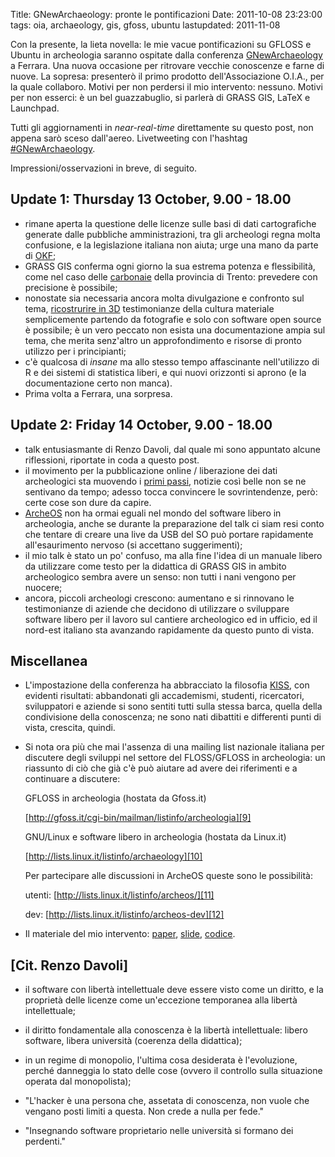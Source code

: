 Title: GNewArchaeology: pronte le pontificazioni
Date:  2011-10-08 23:23:00
tags: oia, archaeology, gis, gfoss, ubuntu
lastupdated: 2011-11-08


Con la presente, la lieta novella: le mie vacue pontificazioni su GFLOSS e Ubuntu in archeologia saranno ospitate dalla conferenza [GNewArchaeology][1] a Ferrara. Una nuova occasione per ritrovare vecchie conoscenze e farne di nuove. La sopresa: presenterò il primo prodotto dell'Associazione O.I.A., per la quale collaboro. Motivi per non perdersi il mio intervento: nessuno. Motivi per non esserci: è un bel guazzabuglio, si parlerà di GRASS GIS, LaTeX e Launchpad.

Tutti gli aggiornamenti in _near-real-time_ direttamente su questo post, non appena sarò sceso dall'aereo. Livetweeting con l'hashtag [#GNewArchaeology][4].

Impressioni/osservazioni in breve, di seguito.

## Update 1: Thursday 13 October, 9.00 - 18.00 ##
 * rimane aperta la questione delle licenze sulle basi di dati cartografiche generate dalle pubbliche amministrazioni, tra gli archeologi regna molta confusione, e la legislazione italiana non aiuta; urge una mano da parte di [OKF][2];
 * GRASS GIS conferma ogni giorno la sua estrema potenza e flessibilità, come nel caso delle [carbonaie][3] della provincia di Trento: prevedere con precisione è possibile;
 * nonostate sia necessaria ancora molta divulgazione e confronto sul tema, [ricostrurire in 3D][5] testimonianze della cultura materiale semplicemente partendo da fotografie e solo con software open source è possibile; è un vero peccato non esista una documentazione ampia sul tema, che merita senz'altro un approfondimento e risorse di pronto utilizzo per i principianti;
 * c'è qualcosa di _insane_ ma allo stesso tempo affascinante nell'utilizzo di R e dei sistemi di statistica liberi, e qui nuovi orizzonti si aprono (e la documentazione certo non manca).
 * Prima volta a Ferrara, una sorpresa.

## Update 2: Friday 14 October, 9.00 - 18.00 ##
 * talk entusiasmante di Renzo Davoli, dal quale mi sono appuntato alcune riflessioni, riportate in coda a questo post.
 * il movimento per la pubblicazione online / liberazione dei dati archeologici sta muovendo i [primi passi][6], notizie così belle non se ne sentivano da tempo; adesso tocca convincere le sovrintendenze, però: certe cose son dure da capire.
 * [ArcheOS][7] non ha ormai eguali nel mondo del software libero in archeologia, anche se durante la preparazione del talk ci siam resi conto che tentare di creare una live da USB del SO può portare rapidamente all'esaurimento nervoso (si accettano suggerimenti);
 * il mio talk è stato un po' confuso, ma alla fine l'idea di un manuale libero da utilizzare come testo per la didattica di GRASS GIS in ambito archeologico sembra avere un senso: non tutti i nani vengono per nuocere;
 * ancora, piccoli archeologi crescono: aumentano e si rinnovano le testimonianze di aziende che decidono di utilizzare o sviluppare software libero per il lavoro sul cantiere archeologico ed in ufficio, ed il nord-est italiano sta avanzando rapidamente da questo punto di vista.

## Miscellanea ##
 * L'impostazione della conferenza ha abbracciato la filosofia [KISS][8], con evidenti risultati: abbandonati gli accademismi, studenti, ricercatori, sviluppatori e aziende si sono sentiti tutti sulla stessa barca, quella della condivisione della conoscenza; ne sono nati dibattiti e differenti punti di vista, crescita, quindi.
 * Si nota ora più che mai l'assenza di una mailing list nazionale italiana per discutere degli sviluppi nel settore del FLOSS/GFLOSS in archeologia: un riassunto di ciò che già c'è può aiutare ad avere dei riferimenti e a continuare a discutere:

   GFLOSS in archeologia (hostata da Gfoss.it)

   [http://gfoss.it/cgi-bin/mailman/listinfo/archeologia][9]

   GNU/Linux e software libero in archeologia (hostata da Linux.it)

   [http://lists.linux.it/listinfo/archaeology][10]

   Per partecipare alle discussioni in ArcheOS queste sono le possibilità:

   utenti: [http://lists.linux.it/listinfo/archeos/][11]

   dev: [http://lists.linux.it/listinfo/archeos-dev][12]

 * Il materiale del mio intervento: [paper][13], [slide][14], [codice][15].

## [Cit. Renzo Davoli] ##
 * il software con libertà intellettuale deve essere visto come un diritto, e la proprietà delle licenze come un'eccezione temporanea alla libertà intellettuale;
 * il diritto fondamentale alla conoscenza è la libertà intellettuale: libero software, libera università (coerenza della didattica);
 * in un regime di monopolio, l'ultima cosa desiderata è l'evoluzione, perché danneggia lo stato delle cose (ovvero il controllo sulla situazione operata dal monopolista);
 * "L'hacker è una persona che, assetata di conoscenza, non vuole che vengano posti limiti a questa. Non crede a nulla per fede."
 * "Insegnando software proprietario nelle università si formano dei perdenti."


   [1]: http://www.gnewarchaeology.it
   [2]: http://okfn.org/
   [3]: http://www.gnewarchaeology.it/?p=566
   [4]: https://twitter.com/#!/search/realtime/%23GNewArchaeology
   [5]: http://www.gnewarchaeology.it/?p=569
   [6]: http://www.slideshare.net/MappaProject/mappa-project-metodologie-applicate-alla-predittivit-del-potenziale-archeologico
   [7]: http://www.archeos.eu/wiki/doku.php
   [8]: https://secure.wikimedia.org/wikipedia/en/wiki/KISS_principle
   [9]: http://gfoss.it/cgi-bin/mailman/listinfo/archeologia
   [10]: http://lists.linux.it/listinfo/archaeology
   [11]: http://lists.linux.it/listinfo/archeos/
   [12]: http://lists.linux.it/listinfo/archeos-dev
   [13]: http://uniba-it.academia.edu/FrancescodeVirgilio/Talks/59792/Introduzione_allutilizzo_di_GRASS_GIS_in_archeologia_un_manuale_collaborativo
   [14]: http://www.slideshare.net/fradeve/introduzione-allutilizzo-di-grass-gis-in-archeologia-un-manuale-collaborativo
   [15]: http://bazaar.launchpad.net/~fradeve/grass-arch/trunk/files/head:/paper_presentazione/

